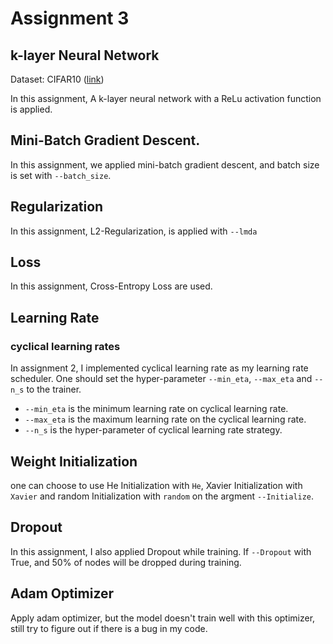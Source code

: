 # Assignment 3
## k-layer Neural Network 

Dataset:  CIFAR10 ([link](https://www.cs.toronto.edu/~kriz/cifar.html))

In this assignment, A k-layer neural network with a ReLu activation function is applied. 



## Mini-Batch Gradient Descent.

In this assignment, we applied mini-batch gradient descent, and batch size is set with `--batch_size`.

## Regularization
In this assignment, L2-Regularization, is applied with `--lmda`

## Loss
In this assignment, Cross-Entropy Loss are used.


## Learning Rate

### cyclical learning rates

In assignment 2, I implemented cyclical learning rate as my learning rate scheduler. One should set the hyper-parameter `--min_eta`, `--max_eta` and `--n_s` to the trainer.
- `--min_eta` is the minimum learning rate on cyclical learning rate.
- `--max_eta` is the maximum learning rate on the cyclical learning rate.
- `--n_s` is the hyper-parameter of cyclical learning rate strategy.

## Weight Initialization

one can choose to use He Initialization with `He`, Xavier Initialization with `Xavier` and random Initialization with `random` on the argment `--Initialize`.


## Dropout

In this assignment, I also applied Dropout while training. If `--Dropout` with True, and 50% of nodes will be dropped during training.

## Adam Optimizer

Apply adam optimizer, but the model doesn't train well with this optimizer, still try to figure out if there is a bug in my code.